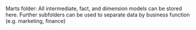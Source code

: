 

Marts folder: All intermediate, fact, and dimension models can be stored here. Further subfolders can be used to separate data by business function (e.g. marketing, finance)


